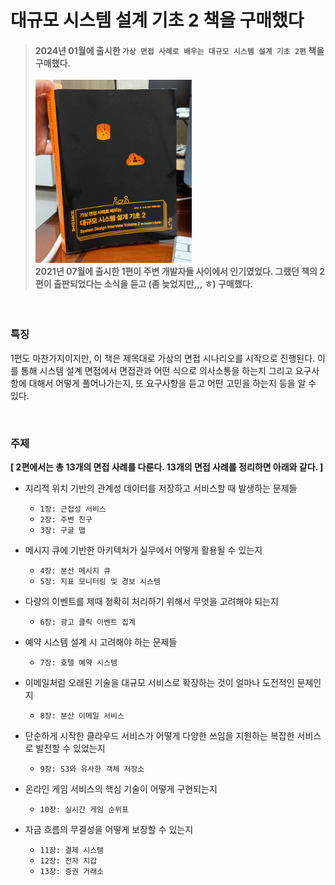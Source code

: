 # 대규모 시스템 설계 기초 2 책을 구매했다

> #### 2024년 01월에 출시한 `가상 면접 사례로 배우는 대규모 시스템 설계 기초 2편` 책을 구매했다.<br><br><img src="../image/img_33.png" width="250px" height="auto"><br>2021년 07월에 출시한 1편이 주변 개발자들 사이에서 인기였었다. 그랬던 책의 2편이 출판되었다는 소식을 듣고 (좀 늦었지만,,, ㅎ) 구매했다.  

<br>

### 특징

1편도 마찬가지이지만, 이 책은 제목대로 가상의 면접 시나리오를 시작으로 진행된다. 이를 통해 시스템 설계 면접에서 면접관과 어떤 식으로 의사소통을 하는지 그리고 요구사항에 대해서 어떻게 풀어나가는지, 또 요구사항을 듣고 어떤 고민을 하는지 등을 알 수 있다.

<br>

### 주제

**[ 2편에서는 총 13개의 면접 사례를 다룬다. 13개의 면접 사례를 정리하면 아래와 같다. ]**

- 지리적 위치 기반의 관계성 데이터를 저장하고 서비스할 때 발생하는 문제들
  - `1장: 근접성 서비스`
  - `2장: 주변 친구`
  - `3장: 구글 맵`


- 메시지 큐에 기반한 아키텍처가 실무에서 어떻게 활용될 수 있는지
  - `4장: 분산 메시지 큐`
  - `5장: 지표 모니터링 및 경보 시스템`


- 다량의 이벤트를 제때 정확히 처리하기 위해서 무엇을 고려해야 되는지
  - `6장: 광고 클릭 이벤트 집계`


- 예약 시스템 설계 시 고려해야 하는 문제들
  - `7장: 호텔 예약 시스템`


- 이메일처럼 오래된 기술을 대규모 서비스로 확장하는 것이 얼마나 도전적인 문제인지
  - `8장: 분산 이메일 서비스`


- 단순하게 시작한 클라우드 서비스가 어떻게 다양한 쓰임을 지원하는 복잡한 서비스로 발전할 수 있었는지
  - `9장: S3와 유사한 객체 저장소`


- 온라인 게임 서비스의 핵심 기술이 어떻게 구현되는지
  - `10장: 실시간 게임 순위표`


- 자금 흐름의 무결성을 어떻게 보장할 수 있는지
  - `11장: 결제 시스템`
  - `12장: 전자 지갑`
  - `13장: 증권 거래소`